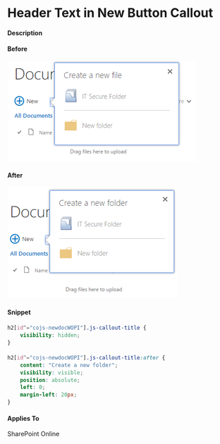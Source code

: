 # Header Text in New Button Callout
#### Description
#### Before
![Before - Header Text in New Button Callout](NewButtonCalloutHeaderText-Before.PNG)
#### After
![After - Header Text in New Button Callout](NewButtonCalloutHeaderText-After.PNG)
#### Snippet
```css
h2[id^="cojs-newdocWOPI"].js-callout-title {
	visibility: hidden;
}

h2[id^="cojs-newdocWOPI"].js-callout-title:after {
	content: "Create a new folder";
	visibility: visible;
	position: absolute;
    left: 0;
    margin-left: 20px;
}
```
#### Applies To
SharePoint Online